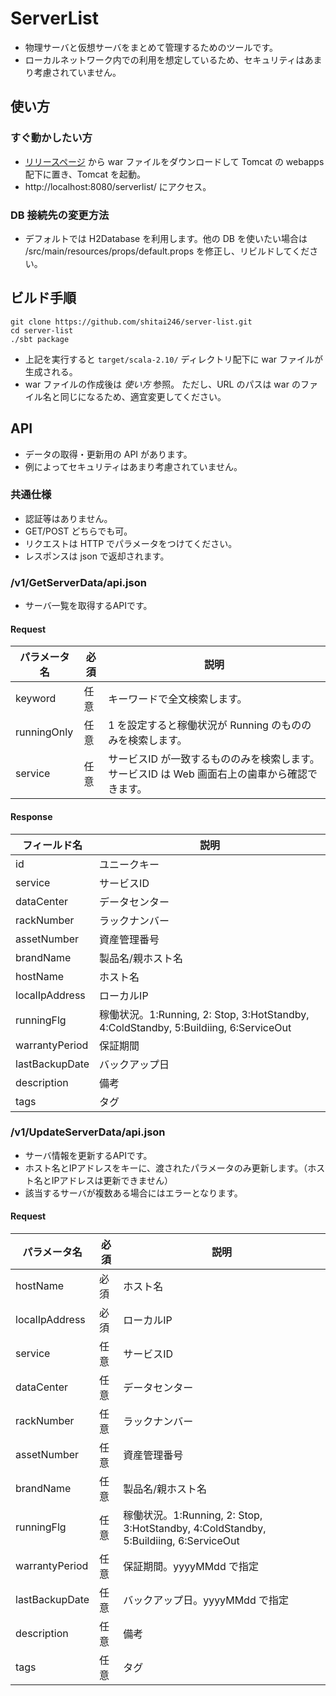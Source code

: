 # ServerList
* 物理サーバと仮想サーバをまとめて管理するためのツールです。
* ローカルネットワーク内での利用を想定しているため、セキュリティはあまり考慮されていません。

## 使い方
### すぐ動かしたい方
* [リリースページ](https://github.com/shitai246/server-list/releases) から
war ファイルをダウンロードして Tomcat の webapps 配下に置き、Tomcat を起動。
* http://localhost:8080/serverlist/ にアクセス。


### DB 接続先の変更方法
* デフォルトでは H2Database を利用します。他の DB を使いたい場合は /src/main/resources/props/default.props を修正し、リビルドしてください。

## ビルド手順
```
git clone https://github.com/shitai246/server-list.git
cd server-list
./sbt package
```
* 上記を実行すると `target/scala-2.10/` ディレクトリ配下に war ファイルが生成される。
* war ファイルの作成後は *使い方* 参照。
ただし、URL のパスは war のファイル名と同じになるため、適宜変更してください。

## API
* データの取得・更新用の API があります。
* 例によってセキュリティはあまり考慮されていません。

### 共通仕様
* 認証等はありません。
* GET/POST どちらでも可。
* リクエストは HTTP でパラメータをつけてください。
* レスポンスは json で返却されます。

### /v1/GetServerData/api.json
* サーバ一覧を取得するAPIです。

#### Request
|パラメータ名|必須|説明|
|---|---|---|
|keyword|任意|キーワードで全文検索します。|
|runningOnly|任意| 1 を設定すると稼働状況が Running のもののみを検索します。|
|service|任意|サービスID が一致するもののみを検索します。サービスID は Web 画面右上の歯車から確認できます。|

#### Response
|フィールド名|説明|
|---|---|
|id|ユニークキー|
|service|サービスID|
|dataCenter|データセンター|
|rackNumber|ラックナンバー|
|assetNumber|資産管理番号|
|brandName|製品名/親ホスト名|
|hostName|ホスト名|
|localIpAddress|ローカルIP|
|runningFlg|稼働状況。1:Running, 2: Stop, 3:HotStandby, 4:ColdStandby, 5:Buildiing, 6:ServiceOut|
|warrantyPeriod|保証期間|
|lastBackupDate|バックアップ日|
|description|備考|
|tags|タグ|

### /v1/UpdateServerData/api.json
* サーバ情報を更新するAPIです。
* ホスト名とIPアドレスをキーに、渡されたパラメータのみ更新します。（ホスト名とIPアドレスは更新できません）
* 該当するサーバが複数ある場合にはエラーとなります。

#### Request
|パラメータ名|必須|説明|
|---|---|---|
|hostName|必須|ホスト名|
|localIpAddress|必須|ローカルIP|
|service|任意|サービスID|
|dataCenter|任意|データセンター|
|rackNumber|任意|ラックナンバー|
|assetNumber|任意|資産管理番号|
|brandName|任意|製品名/親ホスト名|
|runningFlg|任意|稼働状況。1:Running, 2: Stop, 3:HotStandby, 4:ColdStandby, 5:Buildiing, 6:ServiceOut|
|warrantyPeriod|任意|保証期間。yyyyMMdd で指定|
|lastBackupDate|任意|バックアップ日。yyyyMMdd で指定|
|description|任意|備考|
|tags|任意|タグ|

